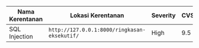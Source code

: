 Nama Kerentanan |  Lokasi Kerentanan                              |  Severity |  CVSS
--------------- | ----------------------------------------------- | --------- | -----
SQL Injection   |  ``http://127.0.0.1:8000/ringkasan-eksekutif/`` |  High     |  9.5 